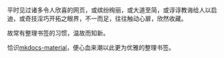 平时见过诸多令人欣喜的网页，或缤纷绚丽，或大道至简，或谆谆教诲给人以启迪，或奇技淫巧开拓之眼界，不一而足，往往触动心扉，欣然收藏。

故常有整理书签的习惯，温故而知新。

恰识[mkdocs-material](https://squidfunk.github.io/mkdocs-material/)，便心血来潮以此更为优雅的整理书签。